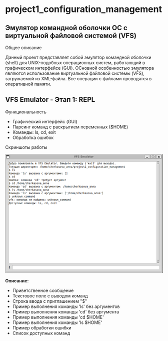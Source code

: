 # project1_configuration_management
## Эмулятор командной оболочки ОС с виртуальной файловой системой (VFS)

Общее описание

Данный проект представляет собой эмулятор командной оболочки (shell) для UNIX-подобных операционных систем, работающий в графическом интерфейсе (GUI). ОСновной особенностью эмулятора являются использование виртуальной файловой системы (VFS), загружаемой из XML-файла. Все операции с файлами проводятся в оперативной памяти.

## VFS Emulator - Этап 1: REPL

Функциональность

- Графический интерфейс (GUI)
- Парсинг команд с раскрытием переменных ($HOME)
- Команды: ls, cd, exit
- Обработка ошибок

Скриншоты работы

![Скриншот VFS Emulator](screenshots/screen1.png)

**Описание:**

- Приветственное сообщение
- Текстовое поле с выводом команд
- Строка ввода с приглашением "$"
- Пример выполнения команды 'ls' без аргументов
- Пример выполнения команды 'cd' без аргумента
- Пример выполнения команды 'cd $HOME'
- Пример выполнения команды 'ls $HOME'
- Пример обработки ошибки
- Список доступных команд
